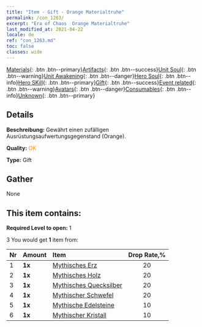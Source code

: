 ```yaml
---
title: "Item - Gift - Orange Materialtruhe"
permalink: /con_1263/
excerpt: "Era of Chaos  Orange Materialtruhe"
last_modified_at: 2021-04-22
locale: de
ref: "con_1263.md"
toc: false
classes: wide
---
```

 [Materials](/ItemsDE/){: .btn .btn--primary}[Artifacts](/ItemsDE/Artifacts/){: .btn .btn--success}[Unit Soul](/ItemsDE/UnitSoul/){: .btn .btn--warning}[Unit Awakening](/ItemsDE/UnitAwakening/){: .btn .btn--danger}[Hero Soul](/ItemsDE/HeroSoul/){: .btn .btn--info}[Hero SKill](/ItemsDE/HeroSkill/){: .btn .btn--primary}[Gift](/ItemsDE/Gift/){: .btn .btn--success}[Event related](/ItemsDE/Events/){: .btn .btn--warning}[Avatars](/ItemsDE/Avatars/){: .btn .btn--danger}[Consumables](/ItemsDE/Consumables/){: .btn .btn--info}[Unknown](/ItemsDE/Unknown/){: .btn .btn--primary}

## Details
 **Beschreibung:** Gewährt einen zufälligen Ausrüstungsaufwertungsgegenstand (Orange).

 **Quality:** <span style="color: #FF8C00">OK</span>

 **Type:** Gift

## Gather

  None

## This item contains:

 **Required Level to open:** 1

 3 You would get **1** item  from:

  | Nr | Amount |     Item    | Drop Rate,% |
  |:---|:-------|:------------|:---------:|
  | 1 |  **1x** | [Mythisches Erz](/de/Items/mat_61/) | 20 | 
  | 2 |  **1x** | [Mythisches Holz](/de/Items/mat_62/) | 20 | 
  | 3 |  **1x** | [Mythisches Quecksilber](/de/Items/mat_63/) | 20 | 
  | 4 |  **1x** | [Mythischer Schwefel](/de/Items/mat_64/) | 20 | 
  | 5 |  **1x** | [Mythische Edelsteine](/de/Items/mat_65/) | 10 | 
  | 6 |  **1x** | [Mythischer Kristall](/de/Items/mat_66/) | 10 | 
